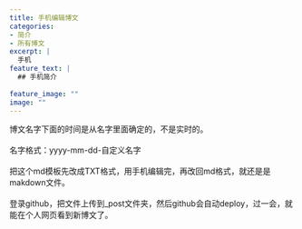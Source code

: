 ```yaml
---
title: 手机编辑博文
categories:
- 简介
- 所有博文
excerpt: |
  手机
feature_text: |
  ## 手机简介
  
feature_image: ""
image: ""
---
```

博文名字下面的时间是从名字里面确定的，不是实时的。
<br>
<br>
名字格式：yyyy-mm-dd-自定义名字
<br>
<br>
把这个md模板先改成TXT格式，用手机编辑完，再改回md格式，就还是是makdown文件。
<br>
<br>
登录github，把文件上传到_post文件夹，然后github会自动deploy，过一会，就能在个人网页看到新博文了。
<br>
<br>
